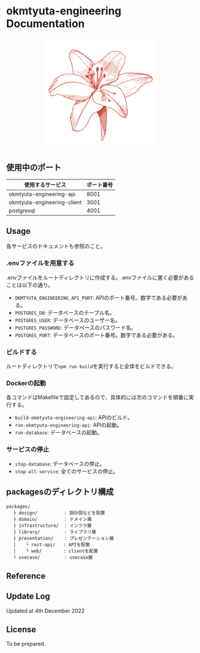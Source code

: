 # okmtyuta-engineering Documentation
<div style="text-align: center;">
    <img alt="okmtyuta icon" src="public/global_okmtyuta.png" width="300">
</div>

## 使用中のポート
|  使用するサービス  |  ポート番号  |
| ---- | ---- |
|  okmtyuta-engineering-api  |  8001  |
|  okmtyuta-engineering-client  |  3001  |
|  postgresql  |  4001  |

## Usage
各サービスのドキュメントも参照のこと。

### .envファイルを用意する
.envファイルをルートディレクトリに作成する。.envファイルに書く必要があることは以下の通り。
  - `OKMTYUTA_ENGINEERING_API_PORT`: APIのポート番号。数字である必要がある。
  - `POSTGRES_DB`: データベースのテーブル名。
  - `POSTGRES_USER`: データベースのユーザー名。
  - `POSTGRES_PASSWORD`: データベースのパスワード名。
  - `POSTGRES_PORT`: データベースのポート番号。数字である必要がある。

### ビルドする
ルートディレクトリで`npm run build`を実行すると全体をビルドできる。

### Dockerの起動
各コマンドはMakefileで設定してあるので、具体的には次のコマンドを順番に実行する。
  - `build-okmtyuta-engineering-api`: APIのビルド。
  - `run-okmtyuta-engineering-api`: APIの起動。
  - `run-database`: データベースの起動。

### サービスの停止
  - `stop-database`: データベースの停止。
  - `stop-all-service`: 全てのサービスの停止。

## packagesのディレクトリ構成
```
packages/
　 ├ design/          : 設計図などを配置
　 ├ domain/          : ドメイン層
　 ├ infrastructure/  : インフラ層
　 ├ library/         : ライブラリ層
　 ├ presentation/    : プレゼンテーション層
　 │ 　 └ rest-api/   : APIを配置
　 │ 　 └ web/        : clientを配置
　 └ usecase/         : usecase層
```

## Reference

## Update Log
Updated at 4th December 2022

## License
To be prepared.
